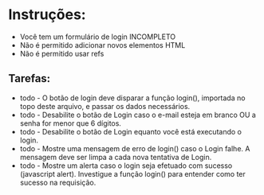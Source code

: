 # Instruções:

- Você tem um formulário de login INCOMPLETO
- Não é permitido adicionar novos elementos HTML
- Não é permitido usar refs

## Tarefas:

- todo - O botão de login deve disparar a função login(), importada no topo deste arquivo, e passar os dados necessários.
- todo - Desabilite o botão de Login caso o e-mail esteja em branco OU a senha for menor que 6 dígitos.
- todo - Desabilite o botão de Login equanto você está executando o login.
- todo - Mostre uma mensagem de erro de login() caso o Login falhe. A mensagem deve ser limpa a cada nova tentativa de Login.
- todo - Mostre um alerta caso o login seja efetuado com sucesso (javascript alert). Investigue a função login() para entender como ter sucesso na requisição.
